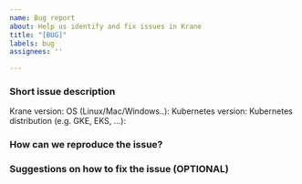 ```yaml
---
name: Bug report
about: Help us identify and fix issues in Krane
title: "[BUG]"
labels: bug
assignees: ''

---
```


<!--
Thank you for helping to improve Krane!

Please search open issues before raising a new one. This project uses issues to 
track both bugs and new features.
-->

### Short issue description
<!--
Please let us know what behaviour you expected and how Krane actually behaved.
-->

Krane version: 
OS (Linux/Mac/Windows..):
Kubernetes version:
Kubernetes distribution (e.g. GKE, EKS, ...): 


### How can we reproduce the issue?
<!--
Give us instructions on how to reproduce the bug as briefly and precisely as possible. 
Any files, screenshots or any other related artefacts that might help 
us identify the issue will be much appreciated.
-->

### Suggestions on how to fix the issue (OPTIONAL)
<!-- 
If you've got any suggestions or remarks on how best to address this issues please leave 
some comments here. Thank you.
-->
